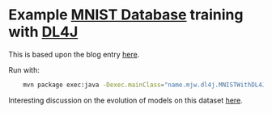 # Example [MNIST Database](https://en.wikipedia.org/wiki/MNIST_database) training with [DL4J](https://deeplearning4j.konduit.ai/)

This is based upon the blog entry [here](https://medium.com/mlearning-ai/deeplearning4-for-image-classification-part-1-fc01cb2b1c62).

Run with:

```bash
    mvn package exec:java -Dexec.mainClass="name.mjw.dl4j.MNISTWithDL4J"
```

Interesting discussion on the evolution of models on this dataset [here](http://karpathy.github.io/2022/03/14/lecun1989/).

